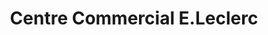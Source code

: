 ---
title: "Centre Commercial E.Leclerc"
url: /saintes/centre-commercial-e-leclerc/
shop: supermarché
---